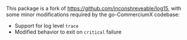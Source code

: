 This package is a fork of https://github.com/inconshreveable/log15, with some
minor modifications required by the go-CommerciumX codebase:

 * Support for log level `trace`
 * Modified behavior to exit on `critical` failure
